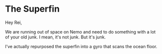 # The Superfin

Hey Rei,

We are running out of space on Nemo and need to do something with a lot of your old junk.
I mean, it's not junk.
But it's junk.

I've actually repurposed the superfin into a gyro that scans the ocean floor.
